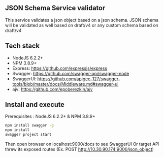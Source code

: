 ## JSON Schema Service validator ##

This service validates a json object based on a json schema. JSON schema will be validated as well based on draft/v4 or any custom schema based on draft/v4

## Tech stack ##

- NodeJS 6.2.2+
- NPM 3.8.9+
- Express: https://github.com/expressjs/express
- Swagger: https://github.com/swagger-api/swagger-node
- SwaggerUI: https://github.com/apigee-127/swagger-tools/blob/master/docs/Middleware.md#swagger-ui
- ajv: https://github.com/epoberezkin/ajv

## Install and execute ##
Prerequisites : NodeJS 6.2.2+ & NPM 3.8.9+
```bash
npm install swagger -g
npm install
swagger project start
```
Then open browser on localhost:9000/docs to see SwaggerUI
Or target API threw its exposed routes (Ex. POST http://10.30.90.174:9000/json_object)
